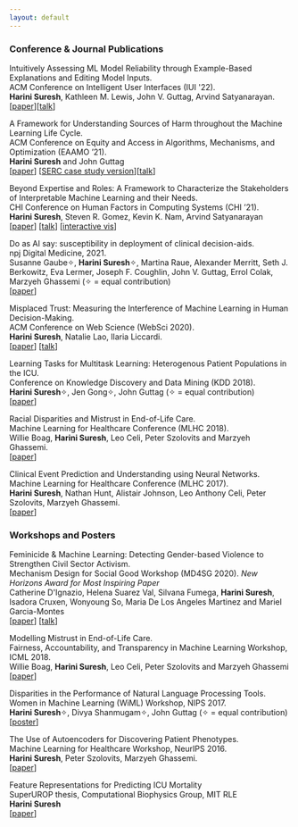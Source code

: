 ```yaml
---
layout: default
---
```


### Conference & Journal Publications 

<span class='paper-title'>Intuitively Assessing ML Model Reliability through Example-Based Explanations and Editing Model Inputs.</span>\
ACM Conference on Intelligent User Interfaces (IUI '22). \
**Harini Suresh**, Kathleen M. Lewis, John V. Guttag, Arvind Satyanarayan. \
[[paper](https://dl.acm.org/doi/10.1145/3490099.3511160)][[talk](https://www.youtube.com/watch?v=8mpYOiH-S9M)]

<span class='paper-title'>A Framework for Understanding Sources of Harm throughout the Machine Learning Life Cycle.</span> \
ACM Conference on Equity and Access in Algorithms, Mechanisms, and Optimization (EAAMO ’21). \
**Harini Suresh** and John Guttag \
[[paper](https://dl.acm.org/doi/10.1145/3465416.3483305)] [[SERC case study version](https://mit-serc.pubpub.org/pub/potential-sources-of-harm-throughout-the-machine-learning-life-cycle/release/2)][[talk](https://www.youtube.com/watch?v=LdeONMfcAmE)]

<span class='paper-title'>Beyond Expertise and Roles: A Framework to Characterize the Stakeholders of Interpretable Machine Learning and their Needs.</span>\
CHI Conference on Human Factors in Computing Systems (CHI ’21).\
**Harini Suresh**, Steven R. Gomez, Kevin K. Nam, Arvind Satyanarayan\
[[paper](https://dl.acm.org/doi/abs/10.1145/3411764.3445088)] [[talk](https://www.youtube.com/watch?v=CGbKmlTzRLI)] [[interactive vis](http://vis.csail.mit.edu/pubs/beyond-expertise-roles/framework-connections/)]

<span class='paper-title'>Do as AI say: susceptibility in deployment of clinical decision-aids.</span>\
npj Digital Medicine, 2021.\
Susanne Gaube&#10023;, **Harini Suresh**&#10023;, Martina Raue, Alexander Merritt, Seth J. Berkowitz, Eva Lermer, Joseph F. Coughlin, John V. Guttag, Errol Colak, Marzyeh Ghassemi (&#10023; = equal contribution)\
[[paper](https://www.nature.com/articles/s41746-021-00385-9)]

<span class='paper-title'>Misplaced Trust: Measuring the Interference of Machine Learning in Human Decision-Making.</span> \
ACM Conference on Web Science (WebSci 2020).\
**Harini Suresh**, Natalie Lao, Ilaria Liccardi. \
[[paper](https://dl.acm.org/doi/abs/10.1145/3394231.3397922)] [[talk](https://drive.google.com/file/d/1gfOii-kgqUm4KqwamQPRy4L7ltHnxDUs/view?usp=sharing)]

<span class='paper-title'>Learning Tasks for Multitask Learning: Heterogenous Patient Populations in the ICU.</span>\
Conference on Knowledge Discovery and Data Mining (KDD 2018). \
**Harini Suresh**&#10023;, Jen Gong&#10023;, John Guttag (&#10023; = equal contribution)\
[[paper](https://dl.acm.org/doi/abs/10.1145/3219819.3219930)]

<span class='paper-title'>Racial Disparities and Mistrust in End-of-Life Care.</span>\
Machine Learning for Healthcare Conference (MLHC 2018).\
Willie Boag, **Harini Suresh**, Leo Celi, Peter Szolovits and Marzyeh Ghassemi. \
[[paper](http://proceedings.mlr.press/v85/boag18a.html)]

<span class='paper-title'>Clinical Event Prediction and Understanding using Neural Networks. </span>\
Machine Learning for Healthcare Conference (MLHC 2017).\
**Harini Suresh**, Nathan Hunt, Alistair Johnson, Leo Anthony Celi, Peter Szolovits, Marzyeh Ghassemi. \
[[paper](http://proceedings.mlr.press/v68/suresh17a.html)]

### Workshops and Posters 

<span class='paper-title'>Feminicide & Machine Learning: Detecting Gender-based Violence to Strengthen Civil Sector Activism.</span>\
Mechanism Design for Social Good Workshop (MD4SG 2020). *New Horizons Award for Most Inspiring Paper* \
Catherine D'Ignazio, Helena Suarez Val, Silvana Fumega, **Harini Suresh**, Isadora Cruxen, Wonyoung So, Maria De Los Angeles Martinez and Mariel Garcia-Montes \
[[paper](http://www.kanarinka.com/wp-content/uploads/2021/01/DIgnazio-et-al.-2020-Feminicide-Machine-Learning-Detecting-Gender-ba.pdf)] [[talk](https://www.youtube.com/watch?v=lEIDZ443wR4)]

<span class='paper-title'>Modelling Mistrust in End-of-Life Care.</span> \
Fairness, Accountability, and Transparency in Machine Learning Workshop, ICML 2018. \
Willie Boag, **Harini Suresh**, Leo Celi, Peter Szolovits and Marzyeh Ghassemi \
[[paper](https://arxiv.org/abs/1807.00124)]

<span class='paper-title'>Disparities in the Performance of Natural Language Processing Tools.</span>\
Women in Machine Learning (WiML) Workshop, NIPS 2017.\
**Harini Suresh**&#10023;, Divya Shanmugam&#10023;, John Guttag (&#10023; = equal contribution)\
[[poster](wimlposter.pdf)]

<span class='paper-title'>The Use of Autoencoders for Discovering Patient Phenotypes.</span>\
Machine Learning for Healthcare Workshop, NeurIPS 2016.\
**Harini Suresh**, Peter Szolovits, Marzyeh Ghassemi.\
[[paper](https://arxiv.org/pdf/1703.07004.pdf)]

<span class='paper-title'>Feature Representations for Predicting ICU Mortality</span>\
SuperUROP thesis, Computational Biophysics Group, MIT RLE\
**Harini Suresh**\
[[paper](final-superurop-paper.pdf)]
